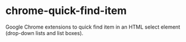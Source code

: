 # chrome-quick-find-item
Google Chrome extensions to quick find item in an HTML select element (drop-down lists and list boxes).
